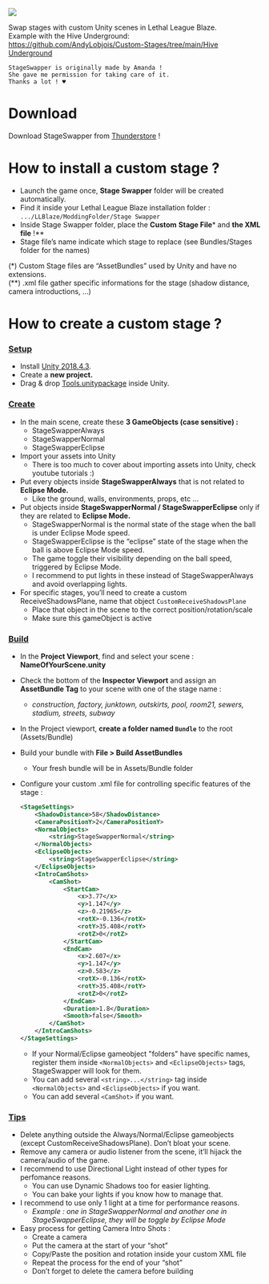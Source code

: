![](icon.png)

Swap stages with custom Unity scenes in Lethal League Blaze.<br>
Example with the Hive Underground: [https://github.com/AndyLobjois/Custom-Stages/tree/main/Hive Underground](https://github.com/AndyLobjois/Custom-Stages/tree/main/Hive%20Underground)

```
StageSwapper is originally made by Amanda !
She gave me permission for taking care of it.
Thanks a lot ! ♥
```

# Download

Download StageSwapper from [Thunderstore](https://thunderstore.io/c/lethal-league-blaze/p/AndyLobjois/StageSwapper/) !

# How to install a custom stage ?

- Launch the game once, **Stage Swapper** folder will be created automatically.
- Find it inside your Lethal League Blaze installation folder : `.../LLBlaze/ModdingFolder/Stage Swapper`
- Inside Stage Swapper folder, place the **Custom** **Stage File*** and **the XML file** !**
- Stage file’s name indicate which stage to replace (see Bundles/Stages folder for the names)

(*) Custom Stage files are “AssetBundles” used by Unity and have no extensions.<br>
(**) .xml file gather specific informations for the stage (shadow distance, camera introductions, …)

# How to create a custom stage ?

### <ins>Setup</ins>

- Install [Unity 2018.4.3](https://unity.com/releases/editor/whats-new/2018.4.3).
- Create a **new project.**
- Drag & drop [Tools.unitypackage](https://github.com/AndyLobjois/LLB-BlenderReadyModels/blob/master/Characters/(Tools)/Tools.unitypackage) inside Unity.

### <ins>Create</ins>

- In the main scene, create these **3 GameObjects (case sensitive) :**
    - StageSwapperAlways
    - StageSwapperNormal
    - StageSwapperEclipse
- Import your assets into Unity
	- There is too much to cover about importing assets into Unity, check youtube tutorials :)
- Put every objects inside **StageSwapperAlways** that is not related to **Eclipse Mode.**
    - Like the ground, walls, environments, props, etc …
- Put objects inside **StageSwapperNormal / StageSwapperEclipse** only if they are related to **Eclipse Mode.**
    - StageSwapperNormal is the normal state of the stage when the ball is under Eclipse Mode speed.
    - StageSwapperEclipse is the “eclipse” state of the stage when the ball is above Eclipse Mode speed.
    - The game toggle their visibility depending on the ball speed, triggered by Eclipse Mode.
    - I recommend to put lights in these instead of StageSwapperAlways and avoid overlapping lights.
- For specific stages, you’ll need to create a custom ReceiveShadowsPlane, name that object `CustomReceiveShadowsPlane`
    - Place that object in the scene to the correct position/rotation/scale
    - Make sure this gameObject is active

### <ins>Build</ins>

- In the **Project Viewport**, find and select your scene : **NameOfYourScene.unity**
- Check the bottom of the **Inspector Viewport** and assign an **AssetBundle Tag** to your scene with one of the stage name :
    - *construction, factory, junktown, outskirts, pool, room21, sewers, stadium, streets, subway*
- In the Project viewport, **create a folder named `Bundle`** to the root (Assets/Bundle)
- Build your bundle with **File > Build AssetBundles**
    - Your fresh bundle will be in Assets/Bundle folder
- Configure your custom .xml file for controlling specific features of the stage :
    
    ```xml
    <StageSettings>
    	<ShadowDistance>58</ShadowDistance>
    	<CameraPositionY>2</CameraPositionY>
    	<NormalObjects>
    		<string>StageSwapperNormal</string>
    	</NormalObjects>
    	<EclipseObjects>
    		<string>StageSwapperEclipse</string>
    	</EclipseObjects>
    	<IntroCamShots>
    		<CamShot>
    			<StartCam>
    				<x>3.77</x>
    				<y>1.147</y>
    				<z>-0.21965</z>
    				<rotX>-0.136</rotX>
    				<rotY>35.408</rotY>
    				<rotZ>0</rotZ>
    			</StartCam>
    			<EndCam>
    				<x>2.607</x>
    				<y>1.147</y>
    				<z>0.583</z>
    				<rotX>-0.136</rotX>
    				<rotY>35.408</rotY>
    				<rotZ>0</rotZ>
    			</EndCam>
    			<Duration>1.8</Duration>
    			<Smooth>false</Smooth>
    		</CamShot>
    	</IntroCamShots>
    </StageSettings>
    ```
    
    - If your Normal/Eclipse gameobject "folders" have specific names, register them inside `<NormalObjects>` and `<EclipseObjects>` tags, StageSwapper will look for them.
    - You can add several `<string>...</string>` tag inside `<NormalObjects>` and `<EclipseObjects>` if you want.
    - You can add several `<CamShot>` if you want.

### <ins>Tips</ins>

- Delete anything outside the Always/Normal/Eclipse gameobjects (except CustomReceiveShadowsPlane). Don’t bloat your scene.
- Remove any camera or audio listener from the scene, it’ll hijack the camera/audio of the game.
- I recommend to use Directional Light instead of other types for perfomance reasons.
    - You can use Dynamic Shadows too for easier lighting.
    - You can bake your lights if you know how to manage that.
- I recommend to use only 1 light at a time for performance reasons.
    - *Example : one in StageSwapperNormal and another one in StageSwapperEclipse, they will be toggle by Eclipse Mode*
- Easy process for getting Camera Intro Shots :
    - Create a camera
    - Put the camera at the start of your “shot”
    - Copy/Paste the position and rotation inside your custom XML file
    - Repeat the process for the end of your “shot”
    - Don’t forget to delete the camera before building
